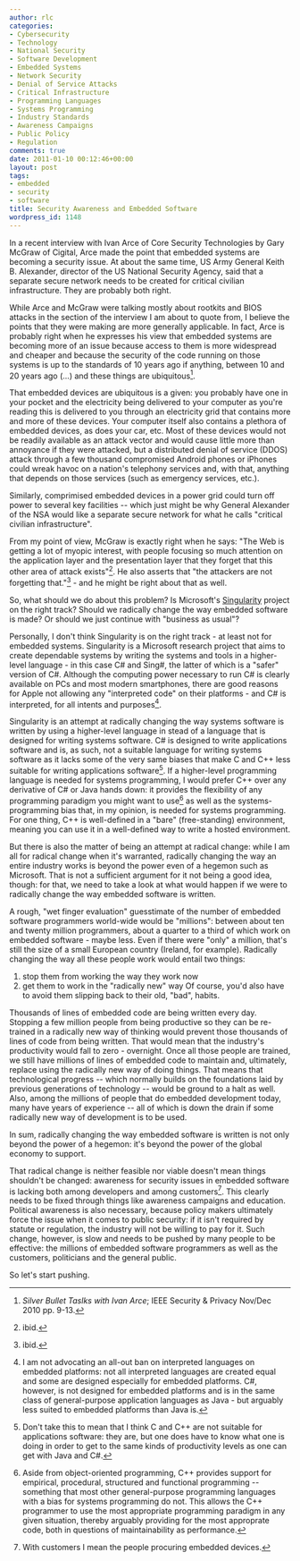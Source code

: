 ```yaml
---
author: rlc
categories:
- Cybersecurity
- Technology
- National Security
- Software Development
- Embedded Systems
- Network Security
- Denial of Service Attacks
- Critical Infrastructure
- Programming Languages
- Systems Programming
- Industry Standards
- Awareness Campaigns
- Public Policy
- Regulation
comments: true
date: 2011-01-10 00:12:46+00:00
layout: post
tags:
- embedded
- security
- software
title: Security Awareness and Embedded Software
wordpress_id: 1148
---
```


In a recent interview with Ivan Arce of Core Security Technologies by Gary McGraw of Cigital, Arce made the point that embedded systems are becoming a security issue. At about the same time, US Army General Keith B. Alexander, director of the US National Security Agency, said that a separate secure network needs to be created for critical civilian infrastructure. They are probably both right.

<!--more-->

While Arce and McGraw were talking mostly about rootkits and BIOS attacks in the section of the interview I am about to quote from, I believe the points that they were making are more generally applicable. In fact, Arce is probably right when he expresses his view that embedded systems are becoming more of an issue because access to them is more widespread and cheaper and because the security of the code running on those systems is up to the standards of 10 years ago if anything, between 10 and 20 years ago (...) and these things are ubiquitous[^1].

[^1]: _Silver Bullet Taslks with Ivan Arce_; IEEE Security & Privacy Nov/Dec 2010 pp. 9-13.

That embedded devices are ubiquitous is a given: you probably have one in your pocket and the electricity being delivered to your computer as you're reading this is delivered to you through an electricity grid that contains more and more of these devices. Your computer itself also contains a plethora of embedded devices, as does your car, etc. Most of these devices would not be readily available as an attack vector and would cause little more than annoyance if they were attacked, but a distributed denial of service (DDOS) attack through a few thousand compromised Android phones or iPhones could wreak havoc on a nation's telephony services and, with that, anything that depends on those services (such as emergency services, etc.).

Similarly, comprimised embedded devices in a power grid could turn off power to several key facilities -- which just might be why General Alexander of the NSA would like a separate secure network for what he calls "critical civilian infrastructure".

From my point of view, McGraw is exactly right when he says: "The Web is getting a lot of myopic interest, with people focusing so much attention on the application layer and the presentation layer that they forget that this other area of attack exists"[^2]. He also asserts that "the attackers are not forgetting that."[^3] - and he might be right about that as well.

[^2]: ibid.
[^3]: ibid.

So, what should we do about this problem? Is Microsoft's [Singularity](http://research.microsoft.com/en-us/projects/singularity/) project on the right track? Should we radically change the way embedded software is made? Or should we just continue with "business as usual"?

Personally, I don't think Singularity is on the right track - at least not for embedded systems. Singularity is a Microsoft research project that aims to create dependable systems by writing the systems and tools in a higher-level language - in this case C# and Sing#, the latter of which is a "safer" version of C#. Although the computing power necessary to run C# is clearly available on PCs and most modern smartphones, there are good reasons for Apple not allowing any "interpreted code" on their platforms - and C# is interpreted, for all intents and purposes[^4].

[^4]: I am not advocating an all-out ban on interpreted languages on embedded platforms: not all interpreted languages are created equal and some are designed especially for embedded platforms. C#, however, is not designed for embedded platforms and is in the same class of general-purpose application languages as Java - but arguably less suited to embedded platforms than Java is.

Singularity is an attempt at radically changing the way systems software is written by using a higher-level language in stead of a language that is designed for writing systems software. C# is designed to write applications software and is, as such, not a suitable language for writing systems software as it lacks some of the very same biases that make C and C++ less suitable for writing applications software[^5]. If a higher-level programming language is needed for systems programming, I would prefer C++ over any derivative of C# or Java hands down: it provides the flexibility of any programming paradigm you might want to use[^6] as well as the systems-programming bias that, in my opinion, is needed for systems programming. For one thing, C++ is well-defined in a "bare" (free-standing) environment, meaning you can use it in a well-defined way to write a hosted environment.

[^5]: Don't take this to mean that I think C and C++ are not suitable for applications software: they are, but one does have to know what one is doing in order to get to the same kinds of productivity levels as one can get with Java and C#.
[^6]: Aside from object-oriented programming, C++ provides support for empirical, procedural, structured and functional programming -- something that most other general-purpose programming languages with a bias for systems programming do not. This allows the C++ programmer to use the most appropriate programming paradigm in any given situation, thereby arguably providing for the most approprate code, both in questions of maintainability as performance.

But there is also the matter of being an attempt at radical change: while I am all for radical change when it's warranted, radically changing the way an entire industry works is beyond the power even of a hegemon such as Microsoft. That is not a sufficient argument for it not being a good idea, though: for that, we need to take a look at what would happen if we were to radically change the way embedded software is written.

A rough, "wet finger evaluation" guesstimate of the number of embedded software programmers world-wide would be "millions": between about ten and twenty million programmers, about a quarter to a third of which work on embedded software - maybe less. Even if there were "only" a million, that's still the size of a small European country (Ireland, for example). Radically changing the way all these people work would entail two things:

1. stop them from working the way they work now
2. get them to work in the "radically new" way
   Of course, you'd also have to avoid them slipping back to their old, "bad", habits.

Thousands of lines of embedded code are being written every day. Stopping a few million people from being productive so they can be re-trained in a radically new way of thinking would prevent those thousands of lines of code from being written. That would mean that the industry's productivity would fall to zero - overnight. Once all those people are trained, we still have millions of lines of embedded code to maintain and, ultimately, replace using the radically new way of doing things. That means that technological progress -- which normally builds on the foundations laid by previous generations of technology -- would be ground to a halt as well. Also, among the millions of people that do embedded development today, many have years of experience -- all of which is down the drain if some radically new way of development is to be used.

In sum, radically changing the way embedded software is written is not only beyond the power of a hegemon: it's beyond the power of the global economy to support.

That radical change is neither feasible nor viable doesn't mean things shouldn't be changed: awareness for security issues in embedded software is lacking both among developers and among customers[^7]. This clearly needs to be fixed through things like awareness campaigns and education. Political awareness is also necessary, because policy makers ultimately force the issue when it comes to public security: if it isn't required by statute or regulation, the industry will not be willing to pay for it. Such change, however, is slow and needs to be pushed by many people to be effective: the millions of embedded software programmers as well as the customers, politicians and the general public.

[^7]: With customers I mean the people procuring embedded devices.

So let's start pushing.